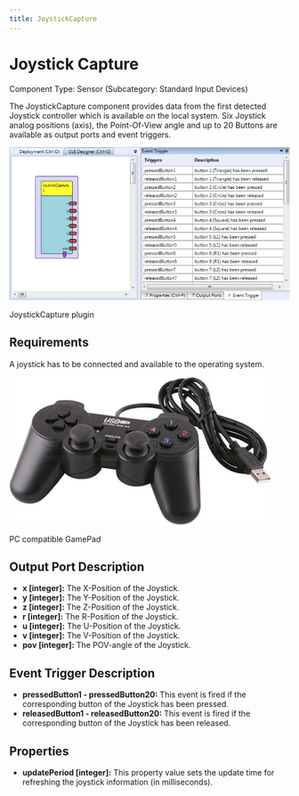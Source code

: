 ```yaml
---
title: JoystickCapture
---
```


# Joystick Capture

Component Type: Sensor (Subcategory: Standard Input Devices)

The JoystickCapture component provides data from the first detected Joystick controller which is available on the local system. Six Joystick analog positions (axis), the Point-Of-View angle and up to 20 Buttons are available as output ports and event triggers.

![Screenshot: JoystickCapture plugin](./img/joystickcapture.jpg "Screenshot: JoystickCapture plugin")

JoystickCapture plugin

## Requirements

A joystick has to be connected and available to the operating system.

![PC compatible GamePad](./img/gamepad.jpg "PC compatible GamePad")

PC compatible GamePad

## Output Port Description

*   **x \[integer\]:** The X-Position of the Joystick.
*   **y \[integer\]:** The Y-Position of the Joystick.
*   **z \[integer\]:** The Z-Position of the Joystick.
*   **r \[integer\]:** The R-Position of the Joystick.
*   **u \[integer\]:** The U-Position of the Joystick.
*   **v \[integer\]:** The V-Position of the Joystick.
*   **pov \[integer\]:** The POV-angle of the Joystick.

## Event Trigger Description

*   **pressedButton1 - pressedButton20:** This event is fired if the corresponding button of the Joystick has been pressed.
*   **releasedButton1 - releasedButton20:** This event is fired if the corresponding button of the Joystick has been released.

## Properties

*   **updatePeriod \[integer\]:** This property value sets the update time for refreshing the joystick information (in milliseconds).